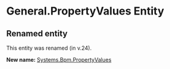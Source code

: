# General.PropertyValues Entity

## Renamed entity

This entity was renamed (in v.24).

**New name:** [Systems.Bpm.PropertyValues](Systems.Bpm.PropertyValues.md)

